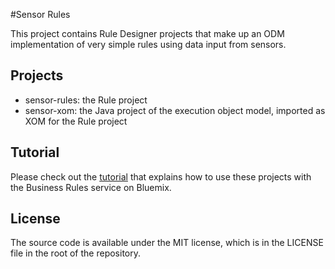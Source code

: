 #Sensor Rules

This project contains Rule Designer projects that make up an ODM implementation of very simple rules using data input from sensors. 

## Projects

* sensor-rules: the Rule project
* sensor-xom: the Java project of the execution object model, imported as XOM for the Rule project

## Tutorial
Please check out the [tutorial](http://www.ibm.com/developerworks/bpm/library/techarticles/1604_siddiqui-bluemix-trs/1604_siddiqui.html) that explains how to use these projects with the Business Rules service on Bluemix.

## License 
The source code is available under the MIT license, which is in the LICENSE file in the root of the repository.
